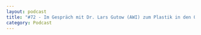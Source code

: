 ```yaml
---
layout: podcast
title: "#72 - Im Gespräch mit Dr. Lars Gutow (AWI) zum Plastik in den Ozeanen und dem Recycling-Problem."
category: Podcast
---
```


<p><script class="podigee-podcast-player" src="https://cdn.podigee.com/podcast-player/javascripts/podigee-podcast-player.js" data-configuration="https://interviews-4-future.podigee.io/72-i4f/embed?context=external"></script></p>
